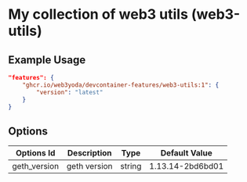 
# My collection of web3 utils (web3-utils)


## Example Usage

```json
"features": {
    "ghcr.io/web3yoda/devcontainer-features/web3-utils:1": {
        "version": "latest"
    }
}
```

## Options

| Options Id | Description | Type | Default Value |
|-----|-----|-----|-----|
| geth_version | geth version | string | 1.13.14-2bd6bd01 |
